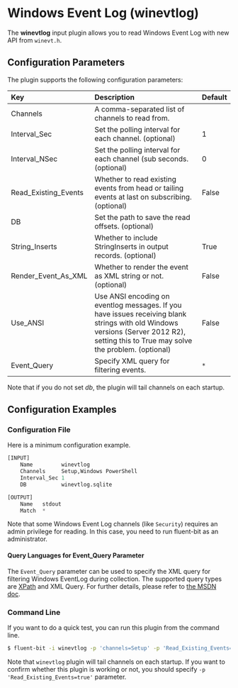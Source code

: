 # Windows Event Log (winevtlog)

The **winevtlog** input plugin allows you to read Windows Event Log with new API from `winevt.h`.

## Configuration Parameters <a id="config"></a>

The plugin supports the following configuration parameters:

| Key | Description | Default |
| :--- | :--- | :--- |
| Channels | A comma-separated list of channels to read from. |  |
| Interval\_Sec | Set the polling interval for each channel. \(optional\) | 1 |
| Interval\_NSec | Set the polling interval for each channel (sub seconds. \(optional\) | 0 |
| Read\_Existing\_Events | Whether to read existing events from head or tailing events at last on subscribing. \(optional\) | False |
| DB | Set the path to save the read offsets. \(optional\) |  |
| String\_Inserts | Whether to include StringInserts in output records. \(optional\) | True  |
| Render\_Event\_As\_XML | Whether to render the event as XML string or not. \(optional\) | False  |
| Use\_ANSI | Use ANSI encoding on eventlog messages. If you have issues receiving blank strings with old Windows versions (Server 2012 R2), setting this to True may solve the problem. \(optional\) | False  |
| Event\_Query | Specify XML query for filtering events. | `*` |

Note that if you do not set _db_, the plugin will tail channels on each startup.

## Configuration Examples <a id="config_example"></a>

### Configuration File

Here is a minimum configuration example.

```python
[INPUT]
    Name         winevtlog
    Channels     Setup,Windows PowerShell
    Interval_Sec 1
    DB           winevtlog.sqlite

[OUTPUT]
    Name   stdout
    Match  *
```

Note that some Windows Event Log channels \(like `Security`\) requires an admin privilege for reading. In this case, you need to run fluent-bit as an administrator.

#### Query Languages for Event_Query Parameter

The `Event_Query` parameter can be used to specify the XML query for filtering Windows EventLog during collection.
The supported query types are [XPath](https://developer.mozilla.org/en-US/docs/Web/XPath) and XML Query.
For further details, please refer to [the MSDN doc](https://learn.microsoft.com/en-us/windows/win32/wes/consuming-events).

### Command Line

If you want to do a quick test, you can run this plugin from the command line.

```bash
$ fluent-bit -i winevtlog -p 'channels=Setup' -p 'Read_Existing_Events=true' -o stdout
```

Note that `winevtlog` plugin will tail channels on each startup.
If you want to confirm whether this plugin is working or not, you should specify `-p 'Read_Existing_Events=true'` parameter.
